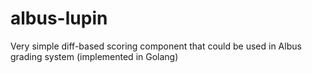 # albus-lupin
Very simple diff-based scoring component that could be used in Albus grading system (implemented in Golang)
